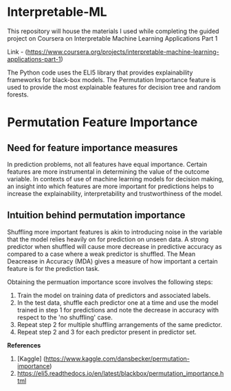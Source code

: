 # Interpretable-ML
This repository will house the materials I used while completing the guided project on Coursera on Interpretable Machine Learning Applications Part 1

Link - (https://www.coursera.org/projects/interpretable-machine-learning-applications-part-1)

The Python code uses the ELI5 library that provides explainability frameworks for black-box models. The Permutation Importance feature is used to provide the most explainable features for decision tree and random forests. 

# Permutation Feature Importance
## Need for feature importance measures
In prediction problems, not all features have equal importance. Certain features are more instrumental in determining the value of the outcome variable. In contexts of use of machine learning models for decision making, an insight into which features are more important for predictions helps to increase the explainability, interpretability and trustworthiness of the model.

## Intuition behind permutation importance
Shuffling more important features is akin to introducing noise in the variable that the model relies heavily on for prediction on unseen data. A strong predictor when shuffled will cause more decrease in predictive accuracy as compared to a case where a weak predictor is shuffled. The Mean Deacrease in Accuracy (MDA) gives a measure of how important a certain feature is for the prediction task.


Obtaining the permuation importance score involves the following steps:
1. Train the model on training data of predictors and associated labels. 
2. In the test data, shuffle each predictor one at a time and use the model trained in step 1 for predictions and note the decrease in accuracy with respect to the 'no shuffling' case.
3. Repeat step 2 for multiple shuffling arrangements of the same predictor.
4. Repeat step 2 and 3 for each predictor present in predictor set.


**References**
1. [Kaggle] (https://www.kaggle.com/dansbecker/permutation-importance)
2. https://eli5.readthedocs.io/en/latest/blackbox/permutation_importance.html
